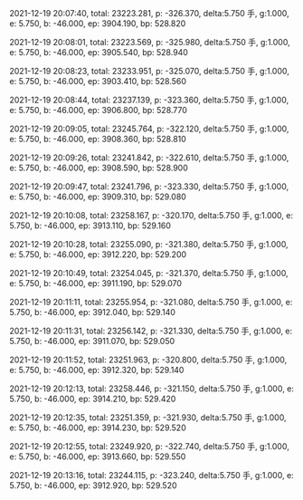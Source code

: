 2021-12-19 20:07:40, total: 23223.281, p: -326.370, delta:5.750 手, g:1.000, e: 5.750, b: -46.000, ep: 3904.190, bp: 528.820

2021-12-19 20:08:01, total: 23223.569, p: -325.980, delta:5.750 手, g:1.000, e: 5.750, b: -46.000, ep: 3905.540, bp: 528.940

2021-12-19 20:08:23, total: 23233.951, p: -325.070, delta:5.750 手, g:1.000, e: 5.750, b: -46.000, ep: 3903.410, bp: 528.560

2021-12-19 20:08:44, total: 23237.139, p: -323.360, delta:5.750 手, g:1.000, e: 5.750, b: -46.000, ep: 3906.800, bp: 528.770

2021-12-19 20:09:05, total: 23245.764, p: -322.120, delta:5.750 手, g:1.000, e: 5.750, b: -46.000, ep: 3908.360, bp: 528.810

2021-12-19 20:09:26, total: 23241.842, p: -322.610, delta:5.750 手, g:1.000, e: 5.750, b: -46.000, ep: 3908.590, bp: 528.900

2021-12-19 20:09:47, total: 23241.796, p: -323.330, delta:5.750 手, g:1.000, e: 5.750, b: -46.000, ep: 3909.310, bp: 529.080

2021-12-19 20:10:08, total: 23258.167, p: -320.170, delta:5.750 手, g:1.000, e: 5.750, b: -46.000, ep: 3913.110, bp: 529.160

2021-12-19 20:10:28, total: 23255.090, p: -321.380, delta:5.750 手, g:1.000, e: 5.750, b: -46.000, ep: 3912.220, bp: 529.200

2021-12-19 20:10:49, total: 23254.045, p: -321.370, delta:5.750 手, g:1.000, e: 5.750, b: -46.000, ep: 3911.190, bp: 529.070

2021-12-19 20:11:11, total: 23255.954, p: -321.080, delta:5.750 手, g:1.000, e: 5.750, b: -46.000, ep: 3912.040, bp: 529.140

2021-12-19 20:11:31, total: 23256.142, p: -321.330, delta:5.750 手, g:1.000, e: 5.750, b: -46.000, ep: 3911.070, bp: 529.050

2021-12-19 20:11:52, total: 23251.963, p: -320.800, delta:5.750 手, g:1.000, e: 5.750, b: -46.000, ep: 3912.320, bp: 529.140

2021-12-19 20:12:13, total: 23258.446, p: -321.150, delta:5.750 手, g:1.000, e: 5.750, b: -46.000, ep: 3914.210, bp: 529.420

2021-12-19 20:12:35, total: 23251.359, p: -321.930, delta:5.750 手, g:1.000, e: 5.750, b: -46.000, ep: 3914.230, bp: 529.520

2021-12-19 20:12:55, total: 23249.920, p: -322.740, delta:5.750 手, g:1.000, e: 5.750, b: -46.000, ep: 3913.660, bp: 529.550

2021-12-19 20:13:16, total: 23244.115, p: -323.240, delta:5.750 手, g:1.000, e: 5.750, b: -46.000, ep: 3912.920, bp: 529.520